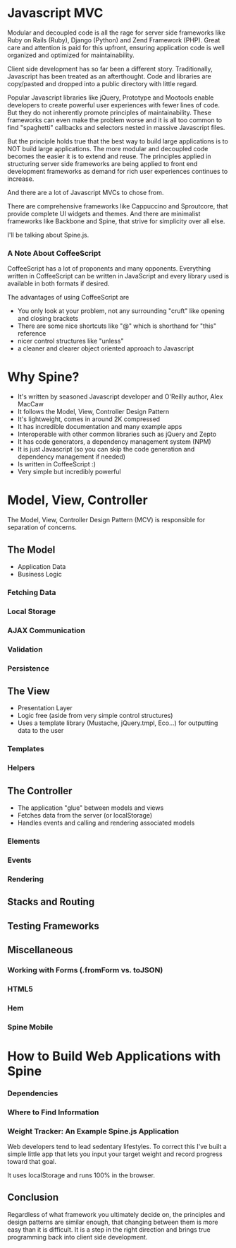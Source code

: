# Javascript MVC

Modular and decoupled code is all the rage for server side frameworks like Ruby on Rails (Ruby), 
Django (Python) and Zend Framework (PHP). Great care and attention is paid for this upfront, ensuring application code is well organized and optimized for maintainability.

Client side development has so far been a different story. Traditionally, Javascript has been treated as an afterthought. Code and libraries are copy/pasted and dropped into a public directory with little regard. 

Popular Javascript libraries like jQuery, Prototype and Mootools enable developers to create powerful user experiences with fewer lines of code. But they do not inherently promote principles of maintainability. These frameworks can even make the problem worse and it is all too common to find "spaghetti" callbacks and selectors nested in massive Javascript files. 

But the principle holds true that the best way to build large applications is to NOT build large applications. The more modular and decoupled code becomes the easier it is to extend and reuse. The principles applied in structuring server side frameworks are being applied to front end development frameworks as demand for rich user experiences continues to increase.

And there are a lot of Javascript MVCs to chose from.

There are comprehensive frameworks like Cappuccino and Sproutcore, that provide complete UI widgets and themes. And there are minimalist frameworks like Backbone and Spine, that strive for simplicity over all else.

I'll be talking about Spine.js.

### A Note About CoffeeScript

CoffeeScript has a lot of proponents and many opponents. Everything written in CoffeeScript can be written in JavaScript and every library used is available in both formats if desired. 

The advantages of using CoffeeScript are 

- You only look at your problem, not any surrounding "cruft" like opening and closing brackets
- There are some nice shortcuts like "@" which is shorthand for "this" reference
- nicer control structures like "unless"
- a cleaner and clearer object oriented approach to Javascript


# Why Spine?

- It's written by seasoned Javascript developer and O'Reilly author, Alex MacCaw
- It follows the Model, View, Controller Design Pattern 
- It's lightweight, comes in around 2K compressed
- It has incredible documentation and many example apps
- Interoperable with other common libraries such as jQuery and Zepto
- It has code generators, a dependency management system (NPM)
- It is just Javascript (so you can skip the code generation and dependency management if needed)
- Is written in CoffeeScript :)
- Very simple but incredibly powerful


# Model, View, Controller

The Model, View, Controller Design Pattern (MCV) is responsible for separation of concerns.

## The Model
- Application Data
- Business Logic

### Fetching Data
### Local Storage
### AJAX Communication
### Validation
### Persistence

## The View
- Presentation Layer
- Logic free (aside from very simple control structures)
- Uses a template library (Mustache, jQuery.tmpl, Eco…) for outputting data to the user

### Templates
### Helpers

## The Controller
- The application "glue" between models and views
- Fetches data from the server (or localStorage)
- Handles events and calling and rendering associated models

### Elements 
### Events
### Rendering

## Stacks and Routing
## Testing Frameworks

## Miscellaneous
### Working with Forms (.fromForm vs. toJSON)
### HTML5
### Hem
### Spine Mobile


# How to Build Web Applications with Spine

### Dependencies
### Where to Find Information

### Weight Tracker: An Example Spine.js Application

Web developers tend to lead sedentary lifestyles. To correct this I've built a simple little app that lets you input your target weight and record progress toward that goal. 

It uses localStorage and runs 100% in the browser.

## Conclusion

Regardless of what framework you ultimately decide on, the principles and design patterns are similar enough, that changing between them is more easy than it is difficult. It is a step in the right direction and brings true programming back into client side development.


